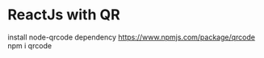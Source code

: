 # ReactJs with QR

install node-qrcode dependency
https://www.npmjs.com/package/qrcode
npm i qrcode

